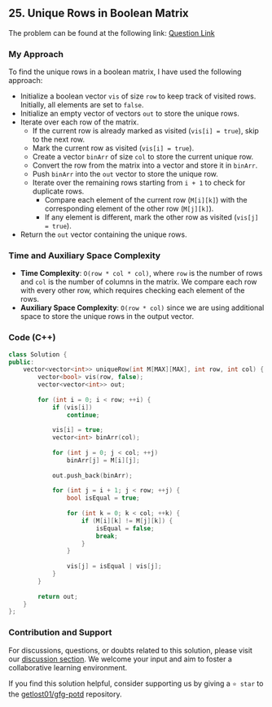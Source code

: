 ## 25. Unique Rows in Boolean Matrix

The problem can be found at the following link: [Question Link](https://practice.geeksforgeeks.org/problems/unique-rows-in-boolean-matrix/1)

### My Approach

To find the unique rows in a boolean matrix, I have used the following approach:

- Initialize a boolean vector `vis` of size `row` to keep track of visited rows. Initially, all elements are set to `false`.
- Initialize an empty vector of vectors `out` to store the unique rows.
- Iterate over each row of the matrix.
  - If the current row is already marked as visited (`vis[i] = true`), skip to the next row.
  - Mark the current row as visited (`vis[i] = true`).
  - Create a vector `binArr` of size `col` to store the current unique row.
  - Convert the row from the matrix into a vector and store it in `binArr`.
  - Push `binArr` into the `out` vector to store the unique row.
  - Iterate over the remaining rows starting from `i + 1` to check for duplicate rows.
    - Compare each element of the current row (`M[i][k]`) with the corresponding element of the other row (`M[j][k]`).
    - If any element is different, mark the other row as visited (`vis[j] = true`).
- Return the `out` vector containing the unique rows.

### Time and Auxiliary Space Complexity

- **Time Complexity**:  `O(row * col * col)`, where `row` is the number of rows and `col` is the number of columns in the matrix. We compare each row with every other row, which requires checking each element of the rows.
- **Auxiliary Space Complexity**: `O(row * col)` since we are using additional space to store the unique rows in the output vector.

### Code (C++)

```cpp
class Solution {
public:
    vector<vector<int>> uniqueRow(int M[MAX][MAX], int row, int col) {
        vector<bool> vis(row, false);
        vector<vector<int>> out;
        
        for (int i = 0; i < row; ++i) {
            if (vis[i])
                continue;
            
            vis[i] = true;
            vector<int> binArr(col);
            
            for (int j = 0; j < col; ++j)
                binArr[j] = M[i][j];
                
            out.push_back(binArr);
            
            for (int j = i + 1; j < row; ++j) {
                bool isEqual = true;
                
                for (int k = 0; k < col; ++k) {
                    if (M[i][k] != M[j][k]) {
                        isEqual = false;
                        break;
                    }
                }
                
                vis[j] = isEqual | vis[j];
            }
        }
        
        return out;
    }
};
```

### Contribution and Support

For discussions, questions, or doubts related to this solution, please visit our [discussion section](https://github.com/getlost01/gfg-potd/discussions). We welcome your input and aim to foster a collaborative learning environment.

If you find this solution helpful, consider supporting us by giving a `⭐ star` to the [getlost01/gfg-potd](https://github.com/getlost01/gfg-potd) repository.